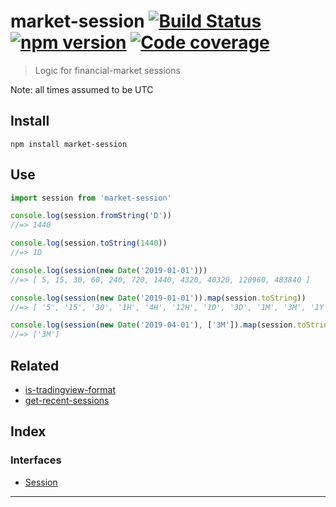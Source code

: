 
market-session [![Build Status](https://travis-ci.org/strong-roots-capital/market-session.svg?branch=master)](https://travis-ci.org/strong-roots-capital/market-session) [![npm version](https://img.shields.io/npm/v/market-session.svg)](https://npmjs.org/package/market-session) [![Code coverage](https://img.shields.io/codecov/c/github/strong-roots-capital/market-session.svg)](https://codecov.io/gh/strong-roots-capital/market-session)
===================================================================================================================================================================================================================================================================================================================================================================================================================================================

> Logic for financial-market sessions

Note: all times assumed to be UTC

Install
-------

```shell
npm install market-session
```

Use
---

```typescript
import session from 'market-session'

console.log(session.fromString('D'))
//=> 1440

console.log(session.toString(1440))
//=> 1D

console.log(session(new Date('2019-01-01')))
//=> [ 5, 15, 30, 60, 240, 720, 1440, 4320, 40320, 120960, 483840 ]

console.log(session(new Date('2019-01-01')).map(session.toString))
//=> [ '5', '15', '30', '1H', '4H', '12H', '1D', '3D', '1M', '3M', '1Y' ]

console.log(session(new Date('2019-04-01'), ['3M']).map(session.toString))
//=> ['3M']
```

Related
-------

*   [is-tradingview-format](https://github.com/strong-roots-capital/is-tradingview-format)
*   [get-recent-sessions](https://github.com/strong-roots-capital/get-recent-sessions)

## Index

### Interfaces

* [Session](interfaces/session.md)

---

